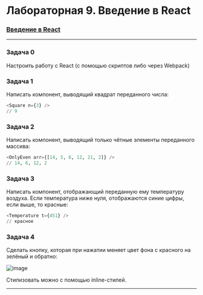 # Лабораторная 9. Введение в React

### [Введение в React](https://dmitryweiner.github.io/web-lectures/React%20-%20Basic.html) 

---

### Задача 0

Настроить работу с React (с помощью скриптов либо через Webpack)


### Задача 1

Написать компонент, выводящий квадрат переданного числа:
```sql
<Square n={3} />
// 9
```

### Задача 2

Написать компонент, выводящий только чётные элементы переданного массива:
```sql
<OnlyEven arr={[14, 5, 6, 12, 21, 2]} />
// 14, 6, 12, 2
```

### Задача 3

Написать компонент, отображающий переданную ему температуру воздуха. Если температура ниже нуля, отображаются синие цифры, если выше, то красные:
```sql
<Temperature t={451} />
// красное
```

### Задача 4

Сделать кнопку, которая при нажатии меняет цвет фона с красного на зелёный и обратно:

![image](https://github.com/goryachkinama/web-lectures/assets/144112831/dc341902-6ffb-4c74-a827-971ef7b4a4ca)


Стилизовать можно с помощью inline-стилей.

---
